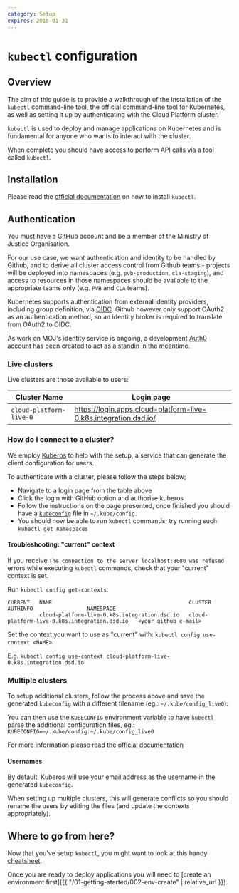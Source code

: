 ```yaml
---
category: Setup
expires: 2018-01-31
---
```

# `kubectl` configuration

## Overview

The aim of this guide is to provide a walkthrough of the installation of the `kubectl` command-line tool, the official command-line tool for Kubernetes, as well as setting it up by authenticating with the Cloud Platform cluster.

`kubectl` is used to deploy and manage applications on Kubernetes and is fundamental for anyone who wants to interact with the cluster.

When complete you should have access to perform API calls via a tool called `kubectl`.

## Installation

Please read the [official documentation](https://kubernetes.io/docs/tasks/tools/install-kubectl/) on how to install `kubectl`.

## Authentication

You must have a GitHub account and be a member of the Ministry of Justice Organisation.

For our use case, we want authentication and identity to be handled by Github, and to derive all cluster access control from Github teams - projects will be deployed into namespaces (e.g. `pvb-production`, `cla-staging`), and access to resources in those namespaces should be available to the appropriate teams only (e.g. `PVB` and `CLA` teams).

Kubernetes supports authentication from external identity providers, including group definition, via [OIDC](https://kubernetes.io/docs/admin/authentication/#openid-connect-tokens). Github however only support OAuth2 as an authentication method, so an identity broker is required to translate from OAuth2 to OIDC.

As work on MOJ's identity service is ongoing, a development [Auth0](https://www.auth0.com) account has been created to act as a standin in the meantime.

### Live clusters

Live clusters are those available to users:

| Cluster Name | Login page |
| ------------ | ---------- |
| `cloud-platform-live-0` | https://login.apps.cloud-platform-live-0.k8s.integration.dsd.io/ |

### How do I connect to a cluster?

We employ [Kuberos](https://github.com/negz/kuberos) to help with the setup, a service that can generate the client configuration for users.

To authenticate with a cluster, please follow the steps below;

 - Navigate to a login page from the table above
 - Click the login with GitHub option and authorise kuberos
 - Follow the instructions on the page presented, once finished you should have a [`kubeconfig`](https://kubernetes.io/docs/tasks/access-application-cluster/configure-access-multiple-clusters/) file in `~/.kube/config`.
 - You should now be able to run `kubectl` commands; try running such `kubectl get namespaces`

#### Troubleshooting: "current" context

If you receive `The connection to the server localhost:8080 was refused` errors while executing `kubectl` commands,
check that your "current" context is set.

Run `kubectl config get-contexts`:
```
CURRENT   NAME                                           CLUSTER                                        AUTHINFO                 NAMESPACE
          cloud-platform-live-0.k8s.integration.dsd.io   cloud-platform-live-0.k8s.integration.dsd.io   <your github e-mail>
```

Set the context you want to use as "current" with: `kubectl config use-context <NAME>`.

E.g. `kubectl config use-context cloud-platform-live-0.k8s.integration.dsd.io`

### Multiple clusters
To setup additional clusters, follow the process above and save the generated `kubeconfig` with a different filename (eg.: `~/.kube/config_live0`).

You can then use the `KUBECONFIG` environment variable to have `kubectl` parse the additional configuration files, eg.: `KUBECONFIG=~/.kube/config:~/.kube/config_live0`

For more information please read the [official documentation](https://kubernetes.io/docs/tasks/access-application-cluster/configure-access-multiple-clusters/)

#### Usernames
By default, Kuberos will use your email address as the username in the generated `kubeconfig`.

When setting up multiple clusters, this will generate conflicts so you should rename the users by editing the files (and update the contexts appropriately).

## Where to go from here?

Now that you've setup `kubectl`, you might want to look at this handy [cheatsheet](https://kubernetes.io/docs/reference/kubectl/cheatsheet/).

Once you are ready to deploy applications you will need to [create an environment first]({{ "/01-getting-started/002-env-create" | relative_url }}).
